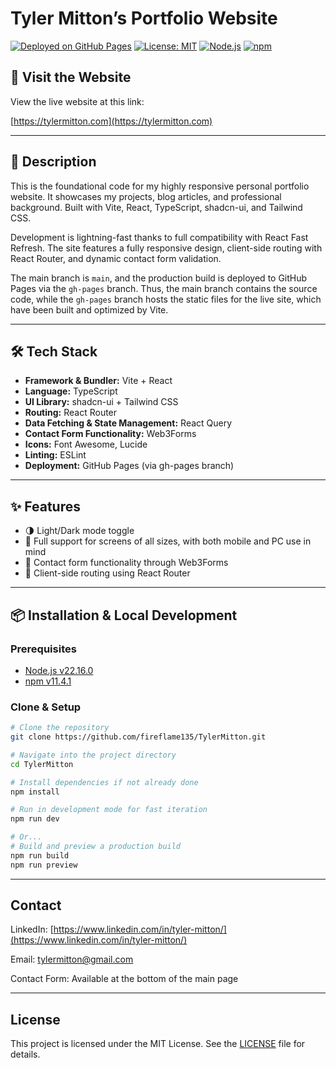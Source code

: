 # Tyler Mitton’s Portfolio Website

[![Deployed on GitHub Pages](https://img.shields.io/badge/deployed-gh--pages-blue)](https://tylermitton.com)
[![License: MIT](https://img.shields.io/badge/license-MIT-green)](LICENSE)
[![Node.js](https://img.shields.io/badge/node-v22.16.0-blue)](https://nodejs.org/)
[![npm](https://img.shields.io/badge/npm-v11.4.1-red)](https://www.npmjs.com/)

## 🚀 Visit the Website

View the live website at this link: 

[https://tylermitton.com](https://tylermitton.com)

---

## 📖 Description

This is the foundational code for my highly responsive personal portfolio website. It showcases my projects, blog articles, and professional background. Built with Vite, React, TypeScript, shadcn-ui, and Tailwind CSS. 

Development is lightning-fast thanks to full compatibility with React Fast Refresh. The site features a fully responsive design, client-side routing with React Router, and dynamic contact form validation.

The main branch is `main`, and the production build is deployed to GitHub Pages via the `gh-pages` branch. Thus, the main branch contains the source code, while the `gh-pages` branch hosts the static files for the live site, which have been built and optimized by Vite.

---

## 🛠️ Tech Stack

- **Framework & Bundler:** Vite + React
- **Language:** TypeScript
- **UI Library:** shadcn-ui + Tailwind CSS
- **Routing:** React Router
- **Data Fetching & State Management:** React Query
- **Contact Form Functionality:** Web3Forms
- **Icons:** Font Awesome, Lucide
- **Linting:** ESLint
- **Deployment:** GitHub Pages (via gh-pages branch)

---

## ✨ Features

- 🌗 Light/Dark mode toggle
- 📱 Full support for screens of all sizes, with both mobile and PC use in mind
- 📝 Contact form functionality through Web3Forms
- 🔗 Client-side routing using React Router

---

## 📦 Installation & Local Development

### Prerequisites

- [Node.js v22.16.0](https://nodejs.org/)
- [npm v11.4.1](https://www.npmjs.com/)

### Clone & Setup

```bash
# Clone the repository
git clone https://github.com/fireflame135/TylerMitton.git

# Navigate into the project directory
cd TylerMitton

# Install dependencies if not already done
npm install

# Run in development mode for fast iteration
npm run dev

# Or...
# Build and preview a production build
npm run build
npm run preview
```
 
 
---

## Contact

LinkedIn: [https://www.linkedin.com/in/tyler-mitton/](https://www.linkedin.com/in/tyler-mitton/)

Email: [tylermitton@gmail.com](mailto:tylermitton@gmail.com)

Contact Form: Available at the bottom of the main page

---

## License
This project is licensed under the MIT License. See the [LICENSE](LICENSE) file for details.